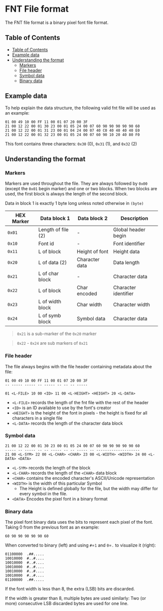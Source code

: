 # FNT File format

The FNT file format is a binary pixel font file format.

## Table of Contents

<!-- @import "[TOC]" {cmd="toc" depthFrom=2 depthTo=6 orderedList=false} -->

<!-- code_chunk_output -->

- [Table of Contents](#table-of-contents)
- [Example data](#example-data)
- [Understanding the format](#understanding-the-format)
  - [Markers](#markers)
  - [File header](#file-header)
  - [Symbol data](#symbol-data)
  - [Binary data](#binary-data)

<!-- /code_chunk_output -->

## Example data

To help explain the data structure, the following valid fnt file will be used
as an example:

```
01 00 49 10 00 FF 11 00 01 07 20 00 3F
21 00 12 22 00 01 30 23 00 01 05 24 00 07 60 90 90 90 90 90 60
21 00 12 22 00 01 31 23 00 01 04 24 00 07 40 C0 40 40 40 40 E0
21 00 12 22 00 01 32 23 00 01 05 24 00 07 60 90 10 20 40 80 F0
```

This font contains three characters: `0x30` (0), `0x31` (1), and `0x32` (2)

## Understanding the format

### Markers

Markers are used throughout the file. They are always followed by `0x00` 
(except the `0x01` begin marker) and one or two blocks. When two blocks are
used, the first block is always the length of the second block.

Data in block 1 is exactly 1 byte long unless noted otherwise in `(byte)`

| HEX Marker | Data block 1       | Data block 2   |       Description     |
|------------|--------------------|----------------|-----------------------|
|   `0x01`   | Length of file (2) | -              | Global header begin   |
|   `0x10`   | Font id            | -              | Font identifier       |
|   `0x11`   | L of block         | Height of font | Height data           |
|   `0x20`   | L of data (2)      | Character data | Data length           |
|   `0x21`   | L of char block    | -              | Character data        |
|   `0x22`   | L of block         | Char encoded   | Character identifier  |
|   `0x23`   | L of width block   | Char width     | Character width       |
|   `0x24`   | L of symb block    | Symbol data    | Character data        |

> `0x21` is a sub-marker of the `0x20` marker

> `0x22` - `0x24` are sub markers of `0x21` 

### File header

The file always begins with the file header containing metadata about the file:

```
01 00 49 10 00 FF 11 00 01 07 20 00 3F
-- ----- ----- -- ----- -- -- -- -----

01 <L-FILE> 10 00 <ID> 11 00 <L-HEIGHT> <HEIGHT> 20 <L-DATA>
```

- `<L-FILE>` records the length of the fnt file with the rest of the header
- `<ID>` is an ID available to use by the font's creator
- `<HEIGHT>` is the height of the font in pixels - the height is fixed for all
characters in a single file
- `<L-DATA>` records the length of the character data block 

### Symbol data

```
21 00 12 22 00 01 30 23 00 01 05 24 00 07 60 90 90 90 90 90 60
----- -- ----- -- -- ----- -- -- ----- -- --------------------
21 00 <L-SYM> 22 00 <L-CHAR> <CHAR> 23 00 <L-WIDTH> <WIDTH> 24 00 <L-DATA> <DATA>
```
- `<L-SYM>` records the length of the block
- `<L-CHAR>` records the length of the `<CHAR>` data block
- `<CHAR>` contains the encoded character's ASCII/Unicode representation
- `<WIDTH>` is the width of this particular Symbol
  - The Height is defined globally for the file, but the width may differ for
every symbol in the file.
- `<DATA>` Encodes the pixel font in a binary format

### Binary data

The pixel font binary data uses the bits to represent each pixel of the font.
Taking 0 from the previous font as an example:

```
60 90 90 90 90 90 60
```

When converted to binary (left) 
and using `#`=`1` and `0`=`.` to visualize it (right):

```
01100000  .##.....
10010000  #..#....
10010000  #..#....
10010000  #..#....
10010000  #..#....
10010000  #..#....
01100000  .##.....
```

If the font width is less than 8, the extra (LSB) bits are discarded. 

If the width is greater than 8, multiple bytes are used similarly: 
Two (or more) consecutive LSB discarded bytes are used for one line.
